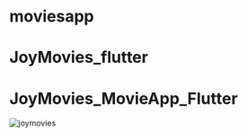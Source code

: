 # moviesapp
# JoyMovies_flutter
# JoyMovies_MovieApp_Flutter
![joymovies](https://github.com/hassan21zaheer/JoyMovies_MovieApp_Flutter/assets/64303038/a420a312-24a4-4aa2-9369-8231c1f1feff)

